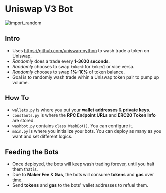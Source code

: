 # Uniswap V3 Bot
![import_random](https://user-images.githubusercontent.com/60722582/188267322-1774041b-8018-4f6f-8f6e-2528b6f47ee6.jpeg)

## Intro

* Uses https://github.com/uniswap-python to wash trade a token on Uniswap.
* *Randomly* does a trade every **1-3600 seconds**.
* *Randomly* chooses to swap `token0` for `token1` or vice versa.
* *Randomly* chooses to swap **1%-10%** of token balance.
* Goal is to randomly wash trade within a Uniswap token pair to pump up volume.

## How To

* `wallets.py` is where you put your **wallet addresses** & **private keys**.
* `constants.py` is where the **RPC Endpoint URLs** and **ERC20 Token Info** are stored.
* `washbot.py` contains `class WashBot()`. You can configure it.
* `main.py` is where you initialize your bots. You can deploy as many as you want and set different logics.

## Feeding the Bots

* Once deployed, the bots will keep wash trading forever, until you halt them that is.
* Due to **Maker Fee** & **Gas**, the bots will consume **tokens** and **gas** over time.
* Send **tokens** and **gas** to the bots' wallet addresses to refuel them.
